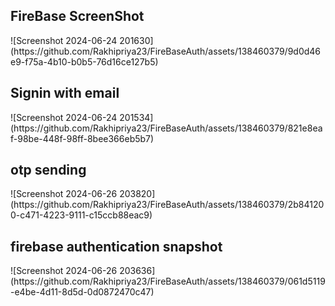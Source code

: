 <h2>FireBase ScreenShot</h2>
![Screenshot 2024-06-24 201630](https://github.com/Rakhipriya23/FireBaseAuth/assets/138460379/9d0d46e9-f75a-4b10-b0b5-76d16ce127b5)

<h2>Signin with email</h2>
![Screenshot 2024-06-24 201534](https://github.com/Rakhipriya23/FireBaseAuth/assets/138460379/821e8eaf-98be-448f-98ff-8bee366eb5b7)

<h2>otp sending</h2>
![Screenshot 2024-06-26 203820](https://github.com/Rakhipriya23/FireBaseAuth/assets/138460379/2b841200-c471-4223-9111-c15ccb88eac9)

<h2>firebase authentication snapshot</h2>
![Screenshot 2024-06-26 203636](https://github.com/Rakhipriya23/FireBaseAuth/assets/138460379/061d5119-e4be-4d11-8d5d-0d0872470c47)


